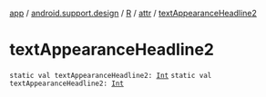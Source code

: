 [app](../../../index.md) / [android.support.design](../../index.md) / [R](../index.md) / [attr](index.md) / [textAppearanceHeadline2](./text-appearance-headline2.md)

# textAppearanceHeadline2

`static val textAppearanceHeadline2: `[`Int`](https://kotlinlang.org/api/latest/jvm/stdlib/kotlin/-int/index.html)
`static val textAppearanceHeadline2: `[`Int`](https://kotlinlang.org/api/latest/jvm/stdlib/kotlin/-int/index.html)
